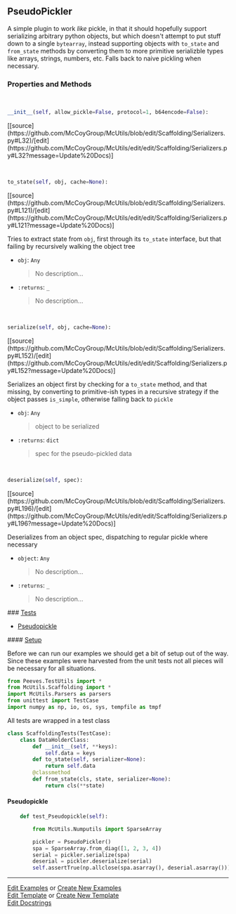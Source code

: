 ## <a id="McUtils.Scaffolding.Serializers.PseudoPickler">PseudoPickler</a>
A simple plugin to work _like_ pickle, in that it should
hopefully support serializing arbitrary python objects, but which
doesn't attempt to put stuff down to a single `bytearray`, instead
supporting objects with `to_state` and `from_state` methods by converting
them to more primitive serializble types like arrays, strings, numbers,
etc.
Falls back to naive pickling when necessary.

### Properties and Methods
<a id="McUtils.Scaffolding.Serializers.PseudoPickler.__init__" class="docs-object-method">&nbsp;</a> 
```python
__init__(self, allow_pickle=False, protocol=1, b64encode=False): 
```
<div class="docs-source-link" markdown="1">
[[source](https://github.com/McCoyGroup/McUtils/blob/edit/Scaffolding/Serializers.py#L32)/[edit](https://github.com/McCoyGroup/McUtils/edit/edit/Scaffolding/Serializers.py#L32?message=Update%20Docs)]
</div>

<a id="McUtils.Scaffolding.Serializers.PseudoPickler.to_state" class="docs-object-method">&nbsp;</a> 
```python
to_state(self, obj, cache=None): 
```
<div class="docs-source-link" markdown="1">
[[source](https://github.com/McCoyGroup/McUtils/blob/edit/Scaffolding/Serializers.py#L121)/[edit](https://github.com/McCoyGroup/McUtils/edit/edit/Scaffolding/Serializers.py#L121?message=Update%20Docs)]
</div>

Tries to extract state from `obj`, first through its `to_state`
        interface, but that failing by recursively walking the object
        tree
- `obj`: `Any`
    >No description...
- `:returns`: `_`
    >No description...

<a id="McUtils.Scaffolding.Serializers.PseudoPickler.serialize" class="docs-object-method">&nbsp;</a> 
```python
serialize(self, obj, cache=None): 
```
<div class="docs-source-link" markdown="1">
[[source](https://github.com/McCoyGroup/McUtils/blob/edit/Scaffolding/Serializers.py#L152)/[edit](https://github.com/McCoyGroup/McUtils/edit/edit/Scaffolding/Serializers.py#L152?message=Update%20Docs)]
</div>

Serializes an object first by checking for a `to_state`
        method, and that missing, by converting to primitive-ish types
        in a recursive strategy if the object passes `is_simple`, otherwise
        falling back to `pickle`
- `obj`: `Any`
    >object to be serialized
- `:returns`: `dict`
    >spec for the pseudo-pickled data

<a id="McUtils.Scaffolding.Serializers.PseudoPickler.deserialize" class="docs-object-method">&nbsp;</a> 
```python
deserialize(self, spec): 
```
<div class="docs-source-link" markdown="1">
[[source](https://github.com/McCoyGroup/McUtils/blob/edit/Scaffolding/Serializers.py#L196)/[edit](https://github.com/McCoyGroup/McUtils/edit/edit/Scaffolding/Serializers.py#L196?message=Update%20Docs)]
</div>

Deserializes from an object spec, dispatching
        to regular pickle where necessary
- `object`: `Any`
    >No description...
- `:returns`: `_`
    >No description...




<div class="collapsible-section">
 <div class="collapsible-section collapsible-section-header" markdown="1">
### <a class="collapse-link" data-toggle="collapse" href="#tests">Tests</a> <a class="float-right" data-toggle="collapse" href="#tests"><i class="fa fa-chevron-down"></i></a>
 </div>
<div class="collapsible-section collapsible-section-body collapse show" id="tests" markdown="1">

- [Pseudopickle](#Pseudopickle)

<div class="collapsible-section">
 <div class="collapsible-section collapsible-section-header" markdown="1">
#### <a class="collapse-link" data-toggle="collapse" href="#test-setup">Setup</a> <a class="float-right" data-toggle="collapse" href="#test-setup"><i class="fa fa-chevron-down"></i></a>
 </div>
 <div class="collapsible-section collapsible-section-body collapse" id="test-setup" markdown="1">

Before we can run our examples we should get a bit of setup out of the way.
Since these examples were harvested from the unit tests not all pieces
will be necessary for all situations.
```python
from Peeves.TestUtils import *
from McUtils.Scaffolding import *
import McUtils.Parsers as parsers
from unittest import TestCase
import numpy as np, io, os, sys, tempfile as tmpf
```

All tests are wrapped in a test class
```python
class ScaffoldingTests(TestCase):
    class DataHolderClass:
        def __init__(self, **keys):
            self.data = keys
        def to_state(self, serializer=None):
            return self.data
        @classmethod
        def from_state(cls, state, serializer=None):
            return cls(**state)
```

 </div>
</div>

#### <a name="Pseudopickle">Pseudopickle</a>
```python
    def test_Pseudopickle(self):

        from McUtils.Numputils import SparseArray

        pickler = PseudoPickler()
        spa = SparseArray.from_diag([1, 2, 3, 4])
        serial = pickler.serialize(spa)
        deserial = pickler.deserialize(serial)
        self.assertTrue(np.allclose(spa.asarray(), deserial.asarray()))
```

 </div>
</div>

___

[Edit Examples](https://github.com/McCoyGroup/McUtils/edit/edit/ci/examples/McUtils/Scaffolding/Serializers/PseudoPickler.md) or 
[Create New Examples](https://github.com/McCoyGroup/McUtils/new/edit/?filename=ci/examples/McUtils/Scaffolding/Serializers/PseudoPickler.md) <br/>
[Edit Template](https://github.com/McCoyGroup/McUtils/edit/edit/ci/docs/McUtils/Scaffolding/Serializers/PseudoPickler.md) or 
[Create New Template](https://github.com/McCoyGroup/McUtils/new/edit/?filename=ci/docs/templates/McUtils/Scaffolding/Serializers/PseudoPickler.md) <br/>
[Edit Docstrings](https://github.com/McCoyGroup/McUtils/edit/edit/McUtils/Scaffolding/Serializers.py?message=Update%20Docs)